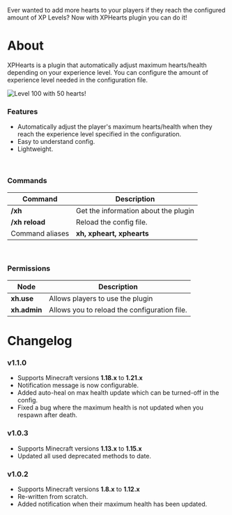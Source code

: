 Ever wanted to add more hearts to your players if they reach the configured amount of XP Levels? Now with XPHearts plugin you can do it!

# **About**

XPHearts is a plugin that automatically adjust maximum hearts/health depending on your experience level. You can configure the amount of experience level needed in the configuration file.

![Level 100 with 50 hearts!](https://cdn.modrinth.com/data/cached_images/71a943534c9f6311d6eeb1dbc76d0e25b36c189a.png)
<br>

### Features

- Automatically adjust the player's maximum hearts/health when they reach the experience level specified in the configuration.
- Easy to understand config.
- Lightweight.

<br>

### Commands
| Command        | Description       |
| -------------- |--------------|
| **/xh**        | Get the information about the plugin |
| **/xh reload** | Reload the config file. |
| Command aliases| **xh, xpheart, xphearts** |

<br>

### Permissions
| Node        | Description       |
| -------------- |--------------|
| **xh.use**     | Allows players to use the plugin |
| **xh.admin**   | Allows you to reload the configuration file. |




# Changelog

### v1.1.0
- Supports Minecraft versions **1.18.x** to **1.21.x**
- Notification message is now configurable.
- Added auto-heal on max health update which can be turned-off in the config.
- Fixed a bug where the maximum health is not updated when you respawn after death.

### v1.0.3
- Supports Minecraft versions **1.13.x** to **1.15.x**
- Updated all used deprecated methods to date.

### v1.0.2
- Supports Minecraft versions **1.8.x** to **1.12.x**
- Re-written from scratch.
- Added notification when their maximum health has been updated.
